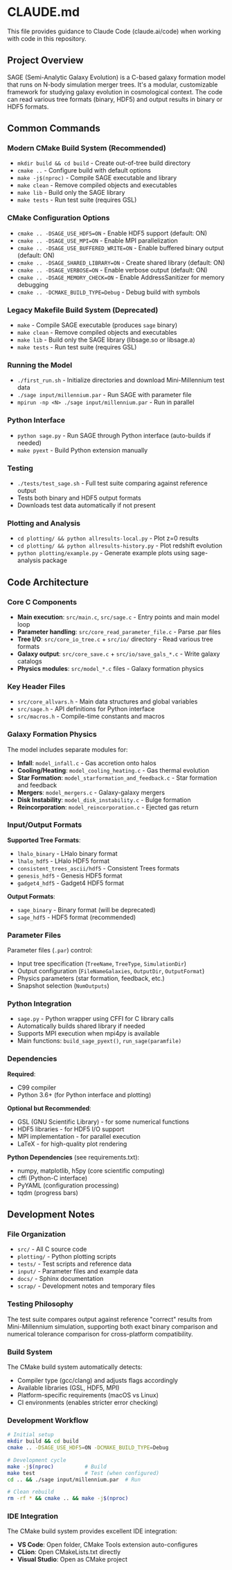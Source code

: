 # CLAUDE.md

This file provides guidance to Claude Code (claude.ai/code) when working with code in this repository.

## Project Overview

SAGE (Semi-Analytic Galaxy Evolution) is a C-based galaxy formation model that runs on N-body simulation merger trees. It's a modular, customizable framework for studying galaxy evolution in cosmological context. The code can read various tree formats (binary, HDF5) and output results in binary or HDF5 formats.

## Common Commands

### Modern CMake Build System (Recommended)
- `mkdir build && cd build` - Create out-of-tree build directory
- `cmake ..` - Configure build with default options
- `make -j$(nproc)` - Compile SAGE executable and library
- `make clean` - Remove compiled objects and executables
- `make lib` - Build only the SAGE library
- `make tests` - Run test suite (requires GSL)

### CMake Configuration Options
- `cmake .. -DSAGE_USE_HDF5=ON` - Enable HDF5 support (default: ON)
- `cmake .. -DSAGE_USE_MPI=ON` - Enable MPI parallelization
- `cmake .. -DSAGE_USE_BUFFERED_WRITE=ON` - Enable buffered binary output (default: ON)
- `cmake .. -DSAGE_SHARED_LIBRARY=ON` - Create shared library (default: ON)
- `cmake .. -DSAGE_VERBOSE=ON` - Enable verbose output (default: ON)
- `cmake .. -DSAGE_MEMORY_CHECK=ON` - Enable AddressSanitizer for memory debugging
- `cmake .. -DCMAKE_BUILD_TYPE=Debug` - Debug build with symbols

### Legacy Makefile Build System (Deprecated)
- `make` - Compile SAGE executable (produces `sage` binary)
- `make clean` - Remove compiled objects and executables
- `make lib` - Build only the SAGE library (libsage.so or libsage.a)
- `make tests` - Run test suite (requires GSL)

### Running the Model
- `./first_run.sh` - Initialize directories and download Mini-Millennium test data
- `./sage input/millennium.par` - Run SAGE with parameter file
- `mpirun -np <N> ./sage input/millennium.par` - Run in parallel

### Python Interface
- `python sage.py` - Run SAGE through Python interface (auto-builds if needed)
- `make pyext` - Build Python extension manually

### Testing
- `./tests/test_sage.sh` - Full test suite comparing against reference output
- Tests both binary and HDF5 output formats
- Downloads test data automatically if not present

### Plotting and Analysis
- `cd plotting/ && python allresults-local.py` - Plot z=0 results
- `cd plotting/ && python allresults-history.py` - Plot redshift evolution
- `python plotting/example.py` - Generate example plots using sage-analysis package

## Code Architecture

### Core C Components
- **Main execution**: `src/main.c`, `src/sage.c` - Entry points and main model loop
- **Parameter handling**: `src/core_read_parameter_file.c` - Parse .par files
- **Tree I/O**: `src/core_io_tree.c` + `src/io/` directory - Read various tree formats
- **Galaxy output**: `src/core_save.c` + `src/io/save_gals_*.c` - Write galaxy catalogs
- **Physics modules**: `src/model_*.c` files - Galaxy formation physics

### Key Header Files
- `src/core_allvars.h` - Main data structures and global variables
- `src/sage.h` - API definitions for Python interface
- `src/macros.h` - Compile-time constants and macros

### Galaxy Formation Physics
The model includes separate modules for:
- **Infall**: `model_infall.c` - Gas accretion onto halos
- **Cooling/Heating**: `model_cooling_heating.c` - Gas thermal evolution
- **Star Formation**: `model_starformation_and_feedback.c` - Star formation and feedback
- **Mergers**: `model_mergers.c` - Galaxy-galaxy mergers
- **Disk Instability**: `model_disk_instability.c` - Bulge formation
- **Reincorporation**: `model_reincorporation.c` - Ejected gas return

### Input/Output Formats
**Supported Tree Formats**:
- `lhalo_binary` - LHalo binary format
- `lhalo_hdf5` - LHalo HDF5 format  
- `consistent_trees_ascii/hdf5` - Consistent Trees formats
- `genesis_hdf5` - Genesis HDF5 format
- `gadget4_hdf5` - Gadget4 HDF5 format

**Output Formats**:
- `sage_binary` - Binary format (will be deprecated)
- `sage_hdf5` - HDF5 format (recommended)

### Parameter Files
Parameter files (`.par`) control:
- Input tree specification (`TreeName`, `TreeType`, `SimulationDir`)
- Output configuration (`FileNameGalaxies`, `OutputDir`, `OutputFormat`)
- Physics parameters (star formation, feedback, etc.)
- Snapshot selection (`NumOutputs`)

### Python Integration
- `sage.py` - Python wrapper using CFFI for C library calls
- Automatically builds shared library if needed
- Supports MPI execution when mpi4py is available
- Main functions: `build_sage_pyext()`, `run_sage(paramfile)`

### Dependencies
**Required**:
- C99 compiler
- Python 3.6+ (for Python interface and plotting)

**Optional but Recommended**:
- GSL (GNU Scientific Library) - for some numerical functions
- HDF5 libraries - for HDF5 I/O support
- MPI implementation - for parallel execution
- LaTeX - for high-quality plot rendering

**Python Dependencies** (see requirements.txt):
- numpy, matplotlib, h5py (core scientific computing)
- cffi (Python-C interface)
- PyYAML (configuration processing)
- tqdm (progress bars)

## Development Notes

### File Organization
- `src/` - All C source code
- `plotting/` - Python plotting scripts
- `tests/` - Test scripts and reference data
- `input/` - Parameter files and example data
- `docs/` - Sphinx documentation
- `scrap/` - Development notes and temporary files

### Testing Philosophy
The test suite compares output against reference "correct" results from Mini-Millennium simulation, supporting both exact binary comparison and numerical tolerance comparison for cross-platform compatibility.

### Build System
The CMake build system automatically detects:
- Compiler type (gcc/clang) and adjusts flags accordingly
- Available libraries (GSL, HDF5, MPI) 
- Platform-specific requirements (macOS vs Linux)
- CI environments (enables stricter error checking)

### Development Workflow
```bash
# Initial setup
mkdir build && cd build
cmake .. -DSAGE_USE_HDF5=ON -DCMAKE_BUILD_TYPE=Debug

# Development cycle
make -j$(nproc)          # Build
make test                # Test (when configured)
cd .. && ./sage input/millennium.par  # Run

# Clean rebuild
rm -rf * && cmake .. && make -j$(nproc)
```

### IDE Integration
The CMake build system provides excellent IDE integration:
- **VS Code**: Open folder, CMake Tools extension auto-configures
- **CLion**: Open CMakeLists.txt directly
- **Visual Studio**: Open as CMake project